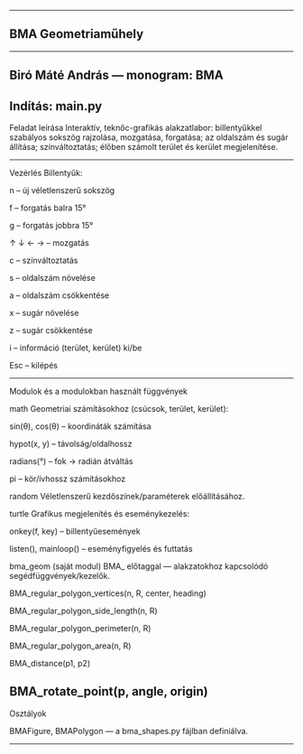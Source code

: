 ----------------------------------
BMA Geometriaműhely
----------------------------------


----------------------------------
Biró Máté András — monogram: BMA
----------------------------------


Indítás: main.py
----------------------------------

Feladat leírása
Interaktív, teknőc-grafikás alakzatlabor: billentyűkkel szabályos sokszög rajzolása, mozgatása, forgatása; az oldalszám és sugár állítása; színváltoztatás; élőben számolt terület és kerület megjelenítése. 

----------------------------------------------------------------------------------------------------------------------------------------

Vezérlés
Billentyűk:

n – új véletlenszerű sokszög

f – forgatás balra 15°

g – forgatás jobbra 15°

↑ ↓ ← → – mozgatás

c – színváltoztatás

s – oldalszám növelése

a – oldalszám csökkentése

x – sugár növelése

z – sugár csökkentése

i – információ (terület, kerület) ki/be

Esc – kilépés 


--------------------------------------------------------------------

Modulok és a modulokban használt függvények

math
Geometriai számításokhoz (csúcsok, terület, kerület):

sin(θ), cos(θ) – koordináták számítása

hypot(x, y) – távolság/oldalhossz

radians(°) – fok → radián átváltás

pi – kör/ívhossz számításokhoz 

random
Véletlenszerű kezdőszínek/paraméterek előállításához. 


turtle
Grafikus megjelenítés és eseménykezelés:

  onkey(f, key) – billentyűesemények

  listen(), mainloop() – eseményfigyelés és futtatás 



bma_geom (saját modul)
BMA_ előtaggal — alakzatokhoz kapcsolódó segédfüggvények/kezelők. 

BMA_regular_polygon_vertices(n, R, center, heading)

BMA_regular_polygon_side_length(n, R)

BMA_regular_polygon_perimeter(n, R)

BMA_regular_polygon_area(n, R)

BMA_distance(p1, p2)

BMA_rotate_point(p, angle, origin)
--------------------------------------------------------------------------------------------------------------------------------

Osztályok

BMAFigure, BMAPolygon — a bma_shapes.py fájlban definiálva. 


--------------------------------------------------------------------
